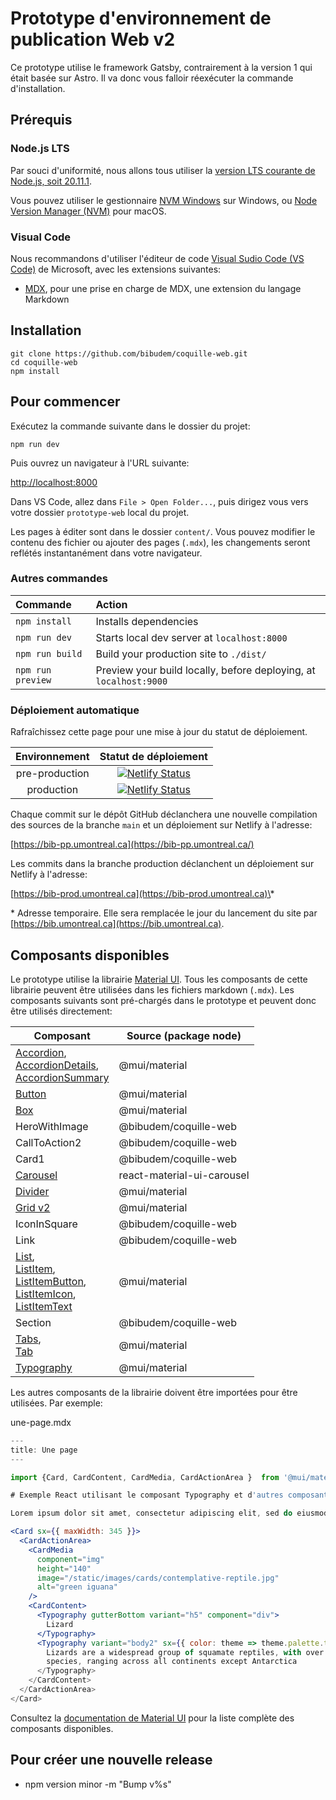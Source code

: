 # Prototype d'environnement de publication Web v2

Ce prototype utilise le framework Gatsby, contrairement à la version 1 qui était basée sur Astro. Il va donc vous falloir réexécuter la commande d'installation.

## Prérequis

### Node.js LTS

Par souci d'uniformité, nous allons tous utiliser la [version LTS courante de Node.js, soit 20.11.1](https://nodejs.org/).

Vous pouvez utiliser le gestionnaire [NVM Windows](https://github.com/coreybutler/nvm-windows) sur Windows, ou [Node Version Manager (NVM)](https://github.com/nvm-sh/nvm) pour macOS.

### Visual Code

Nous recommandons d'utiliser l'éditeur de code [Visual Sudio Code (VS Code)](https://code.visualstudio.com/) de Microsoft, avec les extensions suivantes:

- [MDX](https://marketplace.visualstudio.com/items?itemName=unifiedjs.vscode-mdx), pour une prise en charge de MDX, une extension du langage Markdown

## Installation

```
git clone https://github.com/bibudem/coquille-web.git
cd coquille-web
npm install
```

## Pour commencer

Exécutez la commande suivante dans le dossier du projet:

```
npm run dev
```

Puis ouvrez un navigateur à l'URL suivante:

[http://localhost:8000](http://localhost:8000)

Dans VS Code, allez dans `File > Open Folder...`, puis dirigez vous vers votre dossier `prototype-web` local du projet.

Les pages à éditer sont dans le dossier `content/`. Vous pouvez modifier le contenu des fichier ou ajouter des pages (`.mdx`), les changements seront reflétés instantanément dans votre navigateur.

### Autres commandes

| Commande          | Action                                                            |
| :---------------- | :---------------------------------------------------------------- |
| `npm install`     | Installs dependencies                                             |
| `npm run dev`     | Starts local dev server at `localhost:8000`                       |
| `npm run build`   | Build your production site to `./dist/`                           |
| `npm run preview` | Preview your build locally, before deploying, at `localhost:9000` |

### Déploiement automatique

Rafraîchissez cette page pour une mise à jour du statut de déploiement.

| Environnement  |                                                                             Statut de déploiement                                                                             |
| :------------: | :---------------------------------------------------------------------------------------------------------------------------------------------------------------------------: |
| pre-production |    [![Netlify Status](https://api.netlify.com/api/v1/badges/fdb2105f-7cc4-4336-88c6-e5c09c794d74/deploy-status)](https://app.netlify.com/sites/bib-pp/deploys?branch=main)    |
|   production   | [![Netlify Status](https://api.netlify.com/api/v1/badges/fdb2105f-7cc4-4336-88c6-e5c09c794d74/deploy-status)](https://app.netlify.com/sites/bib-pp/deploys?branch=production) |

Chaque commit sur le dépôt GitHub déclanchera une nouvelle compilation des sources de la branche `main` et un déploiement sur Netlify à l'adresse:

[https://bib-pp.umontreal.ca](https://bib-pp.umontreal.ca/)

Les commits dans la branche production déclanchent un déploiement sur Netlify à l'adresse:

[https://bib-prod.umontreal.ca](https://bib-prod.umontreal.ca)\*

\* Adresse temporaire. Elle sera remplacée le jour du lancement du site par [https://bib.umontreal.ca](https://bib.umontreal.ca).

## Composants disponibles

Le prototype utilise la librairie [Material UI](https://mui.com/material-ui/). Tous les composants de cette librairie peuvent être utilisées dans les fichiers markdown (`.mdx`). Les composants suivants sont pré-chargés dans le prototype et peuvent donc être utilisés directement:

| Composant                                                                                                                                                                                                                                                                                             | Source (package node)      |
| ----------------------------------------------------------------------------------------------------------------------------------------------------------------------------------------------------------------------------------------------------------------------------------------------------- | -------------------------- |
| [Accordion](https://mui.com/material-ui/react-accordion/),<br />[AccordionDetails](https://mui.com/material-ui/react-accordion/),<br />[AccordionSummary](https://mui.com/material-ui/react-accordion/)                                                                                               | @mui/material              |
| [Button](https://mui.com/material-ui/react-button/)                                                                                                                                                                                                                                                   | @mui/material              |
| [Box](https://mui.com/material-ui/react-box/)                                                                                                                                                                                                                                                         | @mui/material              |
| HeroWithImage                                                                                                                                                                                                                                                                                         | @bibudem/coquille-web      |
| CallToAction2                                                                                                                                                                                                                                                                                         | @bibudem/coquille-web      |
| Card1                                                                                                                                                                                                                                                                                                 | @bibudem/coquille-web      |
| [Carousel](https://learus.github.io/react-material-ui-carousel/)                                                                                                                                                                                                                                      | react-material-ui-carousel |
| [Divider](https://mui.com/material-ui/react-divider/)                                                                                                                                                                                                                                                 | @mui/material<br />        |
| [Grid v2](https://mui.com/material-ui/react-grid2/)                                                                                                                                                                                                                                                   | @mui/material              |
| IconInSquare                                                                                                                                                                                                                                                                                          | @bibudem/coquille-web      |
| Link                                                                                                                                                                                                                                                                                                  | @bibudem/coquille-web      |
| [List](https://mui.com/material-ui/react-list/),<br />[ListItem](https://mui.com/material-ui/react-list/),<br />[ListItemButton](https://mui.com/material-ui/react-list/),<br />[ListItemIcon](https://mui.com/material-ui/react-list/),<br />[ListItemText](https://mui.com/material-ui/react-list/) | @mui/material              |
| Section                                                                                                                                                                                                                                                                                               | @bibudem/coquille-web      |
| [Tabs](https://mui.com/material-ui/react-tabs/),<br />[Tab](https://mui.com/material-ui/react-tabs/)                                                                                                                                                                                                  | @mui/material              |
| [Typography](https://mui.com/material-ui/react-typography/)                                                                                                                                                                                                                                           | @mui/material              |

Les autres composants de la librairie doivent être importées pour être utilisées. Par exemple:

une-page.mdx

```jsx
---
title: Une page
---

import {Card, CardContent, CardMedia, CardActionArea }  from '@mui/material'

# Exemple React utilisant le composant Typography et d'autres composants importés localement

Lorem ipsum dolor sit amet, consectetur adipiscing elit, sed do eiusmod tempor incididunt ut labore et dolore magna aliqua. Hendrerit dolor magna eget est lorem.

<Card sx={{ maxWidth: 345 }}>
  <CardActionArea>
    <CardMedia
      component="img"
      height="140"
      image="/static/images/cards/contemplative-reptile.jpg"
      alt="green iguana"
    />
    <CardContent>
      <Typography gutterBottom variant="h5" component="div">
        Lizard
      </Typography>
      <Typography variant="body2" sx={{ color: theme => theme.palette.text.secondary>
        Lizards are a widespread group of squamate reptiles, with over 6,000
        species, ranging across all continents except Antarctica
      </Typography>
    </CardContent>
  </CardActionArea>
</Card>
```

Consultez la [documentation de Material UI](https://mui.com/material-ui/all-components/) pour la liste complète des composants disponibles.

## Pour créer une nouvelle release

- npm version minor -m "Bump v%s"
